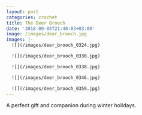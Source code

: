 ```yaml
---
layout: post
categories: crochet
title: The Deer Brooch
date: '2018-09-05T21:40:03+03:00'
image: /images/deer_brooch.jpg
images: |-
  ![](/images/deer_brooch_0324.jpg)

  ![](/images/deer_brooch_0330.jpg)

  ![](/images/deer_brooch_0338.jpg)

  ![](/images/deer_brooch_0346.jpg)

  ![](/images/deer_brooch_0359.jpg)
---
```

A perfect gift and companion during winter holidays.
